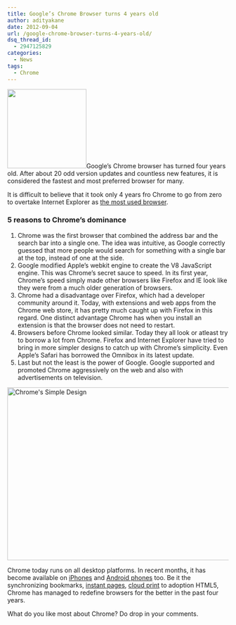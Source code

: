 ```yaml
---
title: Google’s Chrome Browser turns 4 years old
author: adityakane
date: 2012-09-04
url: /google-chrome-browser-turns-4-years-old/
dsq_thread_id:
  - 2947125829
categories:
  - News
tags:
  - Chrome
---
```

[<img class="alignright  wp-image-49214" title="Chrome_new_logo.png" src="http://cdn.devilsworkshop.org/files/2012/01/Chrome_new_logo.png" alt="" width="180" height="180" />][1]Google’s Chrome browser has turned four years old. After about 20 odd version updates and countless new features, it is considered the fastest and most preferred browser for many.

It is difficult to believe that it took only 4 years fro Chrome to go from zero to overtake Internet Explorer as [the most used browser][2].

### 5 reasons to Chrome’s dominance

  1. Chrome was the first browser that combined the address bar and the search bar into a single one. The idea was intuitive, as Google correctly guessed that more people would search for something with a single bar at the top, instead of one at the side.
  2. Google modified Apple’s webkit engine to create the V8 JavaScript engine. This was Chrome’s secret sauce to speed. In its first year, Chrome’s speed simply made other browsers like Firefox and IE look like they were from a much older generation of browsers.
  3. Chrome had a disadvantage over Firefox, which had a developer community around it. Today, with extensions and web apps from the Chrome web store, it has pretty much caught up with Firefox in this regard. One distinct advantage Chrome has when you install an extension is that the browser does not need to restart.
  4. Browsers before Chrome looked similar. Today they all look or atleast try to borrow a lot from Chrome. Firefox and Internet Explorer have tried to bring in more simpler designs to catch up with Chrome&#8217;s simplicity. Even Apple’s Safari has borrowed the Omnibox in its latest update.
  5. Last but not the least is the power of Google. Google supported and promoted Chrome aggressively on the web and also with advertisements on television.

<div>
  <a href="http://cdn.devilsworkshop.org/files/2012/09/Chrome_browser_design.png"><img class="size-full wp-image-61561 alignnone" title="Chrome_browser_design" src="http://cdn.devilsworkshop.org/files/2012/09/Chrome_browser_design.png" alt="Chrome's Simple Design" width="550" height="393" /></a>
</div>

Chrome today runs on all desktop platforms. In recent months, it has become available on [iPhones][3] and [Android phones][4] too. Be it the synchronizing bookmarks, [instant pages][5], [cloud print][6] to adoption HTML5, Chrome has managed to redefine browsers for the better in the past four years.

What do you like most about Chrome? Do drop in your comments.

 [1]: http://cdn.devilsworkshop.org/files/2012/01/Chrome_new_logo.png
 [2]: http://devilsworkshop.org/google-chrome-browser-most-popular-world/ "Chrome becomes world's no 1 browser"
 [3]: http://devilsworkshop.org/google-released-chrome-ios-platform/ "Google released Chrome for iPhone/iPad users"
 [4]: http://devilsworkshop.org/chrome-browser-android/ "Chrome for Android Phones"
 [5]: http://devilsworkshop.org/update-chrome-enable-instant-pages-print-preview/ "Chrome Tip: How to Enable Instant Pages"
 [6]: http://devilsworkshop.org/printing-in-chrome-os-google-cloud-print/
